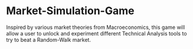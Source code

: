 # Market-Simulation-Game
Inspired by various market theories from Macroeconomics, this game will allow a user to unlock and experiment different Technical Analysis tools to try to beat a Random-Walk market.
